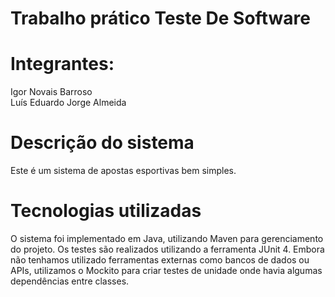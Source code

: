# Trabalho prático Teste De Software

# Integrantes: 
    
Igor Novais Barroso \
Luís Eduardo Jorge Almeida

# Descrição do sistema

Este é um sistema de apostas esportivas bem simples.

# Tecnologias utilizadas

O sistema foi implementado em Java, utilizando Maven para gerenciamento do projeto. 
Os testes são realizados utilizando a ferramenta JUnit 4.
Embora não tenhamos utilizado ferramentas externas como bancos de dados ou APIs, utilizamos o Mockito para criar testes de unidade onde havia algumas dependências entre classes. 